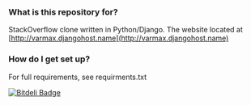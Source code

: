 ### What is this repository for? ###
StackOverflow clone written in Python/Django.  The website located at [http://varmax.djangohost.name](http://varmax.djangohost.name)

### How do I get set up? ###
For full requirements, see requirments.txt

[![Bitdeli Badge](https://d2weczhvl823v0.cloudfront.net/AndyPunch/django_whyer/trend.png)](https://bitdeli.com/free "Bitdeli Badge")


